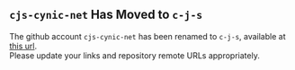 `cjs-cynic-net` Has Moved to `c-j-s`
------------------------------------

The github account `cjs-cynic-net` has been renamed to `c-j-s`, available at [this url](http://github.com/cjs).  
Please update your links and repository remote URLs appropriately.
